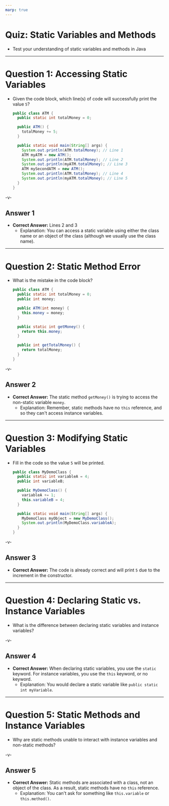 ```yaml
---
marp: true
---
```


# Quiz: Static Variables and Methods

-   Test your understanding of static variables and methods in Java

---

# Question 1: Accessing Static Variables

-   Given the code block, which line(s) of code will successfully print the value `5`?

    ```java
    public class ATM {
      public static int totalMoney = 0;

      public ATM() {
        totalMoney += 5;
      }

      public static void main(String[] args) {
        System.out.println(ATM.totalMoney); // Line 1
        ATM myATM = new ATM();
        System.out.println(ATM.totalMoney); // Line 2
        System.out.println(myATM.totalMoney); // Line 3
        ATM mySecondATM = new ATM();
        System.out.println(ATM.totalMoney); // Line 4
        System.out.println(myATM.totalMoney); // Line 5
      }
    }
    ```

-v-

## Answer 1

-   **Correct Answer:** Lines 2 and 3
    -   Explanation: You can access a static variable using either the class name or an object of the class (although we usually use the class name).

---

# Question 2: Static Method Error

-   What is the mistake in the code block?

    ```java
    public class ATM {
      public static int totalMoney = 0;
      public int money;

      public ATM(int money) {
        this.money = money;
      }

      public static int getMoney() {
        return this.money;
      }

      public int getTotalMoney() {
        return totalMoney;
      }
    }
    ```

-v-

## Answer 2

-   **Correct Answer:** The static method `getMoney()` is trying to access the non-static variable `money`.
    -   Explanation: Remember, static methods have no `this` reference, and so they can't access instance variables.

---

# Question 3: Modifying Static Variables

-   Fill in the code so the value `5` will be printed.

    ```java
    public class MyDemoClass {
      public static int variableA = 4;
      public int variableB;

      public MyDemoClass() {
        variableA += 1;
        this.variableB = 4;
      }

      public static void main(String[] args) {
        MyDemoClass myObject = new MyDemoClass();
        System.out.println(MyDemoClass.variableA);
      }
    }
    ```

-v-

## Answer 3

-   **Correct Answer:** The code is already correct and will print `5` due to the increment in the constructor.

---

# Question 4: Declaring Static vs. Instance Variables

-   What is the difference between declaring static variables and instance variables?

-v-

## Answer 4

-   **Correct Answer:** When declaring static variables, you use the `static` keyword. For instance variables, you use the `this` keyword, or no keyword.
    -   Explanation: You would declare a static variable like `public static int myVariable`.

---

# Question 5: Static Methods and Instance Variables

-   Why are static methods unable to interact with instance variables and non-static methods?

-v-

## Answer 5

-   **Correct Answer:** Static methods are associated with a class, not an object of the class. As a result, static methods have no `this` reference.
    -   Explanation: You can't ask for something like `this.variable` or `this.method()`.

